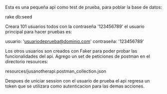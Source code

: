 Esta es una pequeña api como test de prueba, para poblar la base de datos:

rake db:seed

Creara 101 usuarios todos con la contraseña '123456789' el usuario principal
para hacer pruebas es:

usuario:    'usuariodeprueba@dominio.com'
contraseña: '123456789'

Los otros usuarios son creados con Faker para poder probar las funcionalidades
del api. Agrego un set de peticiones de postman en el directorio resources:

resources/jusanotherapi.postman_collection.json

Despues de uniciar session con el usuario de prueba el api regresa un token que
se utilizara como autenticacion para las demas acciones.
